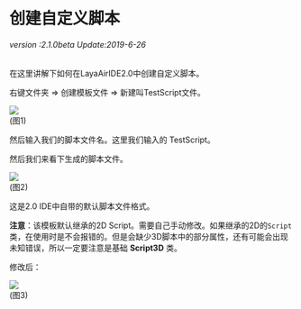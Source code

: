 # 创建自定义脚本

###### *version :2.1.0beta   Update:2019-6-26*

在这里讲解下如何在LayaAirIDE2.0中创建自定义脚本。

右键文件夹 => 创建模板文件 => 新建叫TestScript文件。

![](img/1.png)<br>(图1)

然后输入我们的脚本文件名。这里我们输入的 TestScript。

然后我们来看下生成的脚本文件。

![](img/2.png)<br>(图2)

这是2.0 IDE中自带的默认脚本文件格式。

**注意**：该模板默认继承的2D Script。需要自己手动修改。如果继承的2D的`Script`类，在使用时是不会报错的。但是会缺少3D脚本中的部分属性，还有可能会出现未知错误，所以一定要注意是基础 **Script3D** 类。



修改后：

![](img/3.png)<br>(图3)

